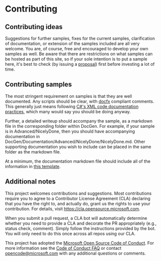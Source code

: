 # Contributing

## Contributing ideas

Suggestions for further samples, fixes for the current samples, clarification of documentation, or extension of the samples included are all very welcome. You are, of course, free and encouraged to develop your own samples as well. Be aware that there are restrictions on what samples can be hosted as part of this site, so if your sole intention is to put a sample here, it's best to check (by issuing a [proposal](https://github.com/microsoft/MixedReality-WorldLockingTools-Samples/issues)) first before investing a lot of time.

## Contributing samples

The most stringent requirement on samples is that they are well documented. Any scripts should be clear, with [docfx](https://dotnet.github.io/docfx/index.html) compliant comments. This generally just means following [C#'s XML code documentation practices](https://docs.microsoft.com/en-us/dotnet/csharp/codedoc), which many would say you should be doing anyway. 

Further, a detailed writeup should accompany the sample, as a markdown file in the corresponding folder within DocGen. For example, if your sample is in Advanced/NicelyDone, then you should have accompanying documentation in DocGen/Documentation/Advanced/NicelyDone/NicelyDone.md. Other supporting documentation you wish to include can be placed in the same folder as the markdown file.

At a minimum, the documentation markdown file should include all of the information in [this template](DocGen/Documentation/SampleDocTemplate.md).

## Additional notes

This project welcomes contributions and suggestions.  Most contributions require you to agree to a
Contributor License Agreement (CLA) declaring that you have the right to, and actually do, grant us
the rights to use your contribution. For details, visit https://cla.opensource.microsoft.com.

When you submit a pull request, a CLA bot will automatically determine whether you need to provide
a CLA and decorate the PR appropriately (e.g., status check, comment). Simply follow the instructions
provided by the bot. You will only need to do this once across all repos using our CLA.

This project has adopted the [Microsoft Open Source Code of Conduct](https://opensource.microsoft.com/codeofconduct/).
For more information see the [Code of Conduct FAQ](https://opensource.microsoft.com/codeofconduct/faq/) or
contact [opencode@microsoft.com](mailto:opencode@microsoft.com) with any additional questions or comments.
